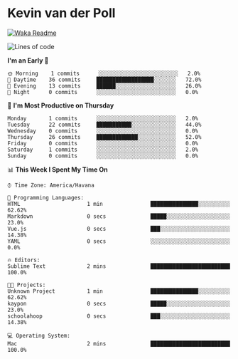 # Kevin van der Poll

[![Waka Readme](https://github.com/kaypon/kaypon/actions/workflows/main.yml/badge.svg)](https://github.com/kaypon/kaypon/actions/workflows/main.yml)


<!--START_SECTION:waka-->
![Lines of code](https://img.shields.io/badge/From%20Hello%20World%20I%27ve%20Written-77909%20lines%20of%20code-blue)

**I'm an Early 🐤** 

```text
🌞 Morning    1 commits      ░░░░░░░░░░░░░░░░░░░░░░░░░   2.0% 
🌆 Daytime    36 commits     ██████████████████░░░░░░░   72.0% 
🌃 Evening    13 commits     ██████░░░░░░░░░░░░░░░░░░░   26.0% 
🌙 Night      0 commits      ░░░░░░░░░░░░░░░░░░░░░░░░░   0.0%

```
📅 **I'm Most Productive on Thursday** 

```text
Monday       1 commits      ░░░░░░░░░░░░░░░░░░░░░░░░░   2.0% 
Tuesday      22 commits     ███████████░░░░░░░░░░░░░░   44.0% 
Wednesday    0 commits      ░░░░░░░░░░░░░░░░░░░░░░░░░   0.0% 
Thursday     26 commits     █████████████░░░░░░░░░░░░   52.0% 
Friday       0 commits      ░░░░░░░░░░░░░░░░░░░░░░░░░   0.0% 
Saturday     1 commits      ░░░░░░░░░░░░░░░░░░░░░░░░░   2.0% 
Sunday       0 commits      ░░░░░░░░░░░░░░░░░░░░░░░░░   0.0%

```


📊 **This Week I Spent My Time On** 

```text
⌚︎ Time Zone: America/Havana

💬 Programming Languages: 
HTML                     1 min               ███████████████░░░░░░░░░░   62.62% 
Markdown                 0 secs              █████░░░░░░░░░░░░░░░░░░░░   23.0% 
Vue.js                   0 secs              ███░░░░░░░░░░░░░░░░░░░░░░   14.38% 
YAML                     0 secs              ░░░░░░░░░░░░░░░░░░░░░░░░░   0.0%

🔥 Editors: 
Sublime Text             2 mins              █████████████████████████   100.0%

🐱‍💻 Projects: 
Unknown Project          1 min               ███████████████░░░░░░░░░░   62.62% 
kaypon                   0 secs              █████░░░░░░░░░░░░░░░░░░░░   23.0% 
schoolahoop              0 secs              ███░░░░░░░░░░░░░░░░░░░░░░   14.38%

💻 Operating System: 
Mac                      2 mins              █████████████████████████   100.0%

```


<!--END_SECTION:waka-->
